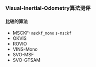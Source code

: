 ### Visual-Inertial-Odometry算法测评

#### 比较的算法

+ MSCKF: `msckf_mono` `s-msckf`
+ OKVIS
+ ROVIO
+ VINS-Mono
+ SVO-MSF
+ SVO-GTSAM

